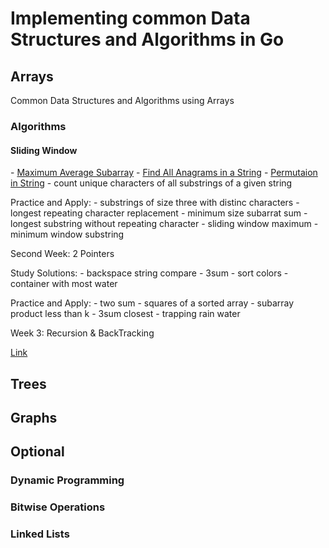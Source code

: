 # Implementing common Data Structures and Algorithms in Go

## Arrays

Common Data Structures and Algorithms using Arrays

### Algorithms

#### Sliding Window

\- [Maximum Average Subarray](https://leetcode.com/problems/maximum-average-subarray-i/description/)
\- [Find All Anagrams in a String](https://leetcode.com/problems/find-all-anagrams-in-a-string/description/)
\- [Permutaion in String](https://leetcode.com/problems/permutation-in-string/description/?envType=list&eId=xlep8di5)
\- count unique characters of all substrings of a given string

Practice and Apply:
\- substrings of size three with distinc characters
\- longest repeating character replacement
\- minimum size subarrat sum
\- longest substring without repeating character
\- sliding window maximum
\- minimum window substring

Second Week: 2 Pointers

Study Solutions:
\- backspace string compare
\- 3sum
\- sort colors
\- container with most water

Practice and Apply:
\- two sum
\- squares of a sorted array
\- subarray product less than k
\- 3sum closest
\- trapping rain water

Week 3: Recursion & BackTracking

[Link](https://ubiquitous-dragonfly-2fd.notion.site/12-Week-Leetcode-Preparation-Guide-e8e0b24383f54b0fb52832ef99b42c34)

## Trees

## Graphs

## Optional

### Dynamic Programming

### Bitwise Operations

### Linked Lists
